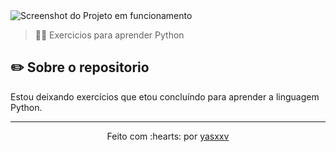 <img src="img.png" alt="Screenshot do Projeto em funcionamento">

> 🏋️‍♀️ Exercicios para aprender Python

## ✏️ Sobre o repositorio

Estou deixando exercícios que etou concluíndo para aprender a linguagem Python.

---------------------------

<p align="center">
Feito com :hearts: por <a href="https://github.com/yasxxv">yasxxv</a>
